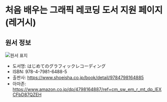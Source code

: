 # 처음 배우는 그래픽 레코딩 도서 지원 페이지 (레거시)

## 원서 정보

![원서 표지](https://images-na.ssl-images-amazon.com/images/I/51VtIdZoIbL._SX362_BO1,204,203,200_.jpg)

* 도서명: はじめてのグラフィックレコーディング
* ISBN: 978-4-7981-6488-5
* 출판사: https://www.shoeisha.co.jp/book/detail/9784798164885
* 아마존: https://www.amazon.co.jp/dp/4798164887/ref=cm_sw_em_r_mt_dp_lEXCFbD87QZEH
